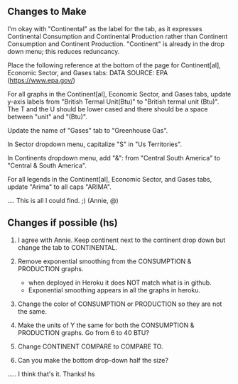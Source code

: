 ## Changes to Make

I'm okay with "Continental" as the label for the tab, as it expresses Continental Consumption and Continental Production rather than Continent Consumption and Continent Production.  "Continent" is already in the drop down menu; this reduces reduncancy.

Place the following reference at the bottom of the page for Continent[al], Economic Sector, and Gases tabs:
DATA SOURCE: EPA (https://www.epa.gov/)

For all graphs in the Continent[al], Economic Sector, and Gases tabs, update y-axis labels from "British Termal Unit(Btu)" to "British termal unit (Btu)".  The T and the U should be lower cased and there should be a space between "unit" and "(Btu)".

Update the name of "Gases" tab to "Greenhouse Gas".

In Sector dropdown menu, capitalize "S" in "Us Territories".

In Continents dropdown menu, add "&": from "Central South America" to "Central & South America".

For all legends in the Continent[al], Economic Sector, and Gases tabs, update "Arima" to all caps "ARIMA".

.... This is all I could find. ;) (Annie, @) 

## Changes if possible (hs)

1) I agree with Annie. Keep continent next to the continent drop down but change the tab to CONTINENTAL.

2) Remove exponential smoothing from the CONSUMPTION & PRODUCTION graphs. 
    - when deployed in Heroku it does NOT match what is in github. 
    - Exponential smoothing appears in all the graphs in heroku.
    
3) Change the color of CONSUMPTION or PRODUCTION so they are not the same. 

4) Make the units of Y the same for both the CONSUMPTION & PRODUCTION graphs. Go from 6 to 40 BTU?

5) Change CONTINENT COMPARE to COMPARE TO.

6) Can you make the bottom drop-down half the size?

..... I think that's it. Thanks! hs


